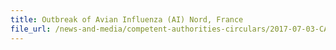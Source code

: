 ```yaml
---
title: Outbreak of Avian Influenza (AI) Nord, France 
file_url: /news-and-media/competent-authorities-circulars/2017-07-03-CA.pdf
---
```

